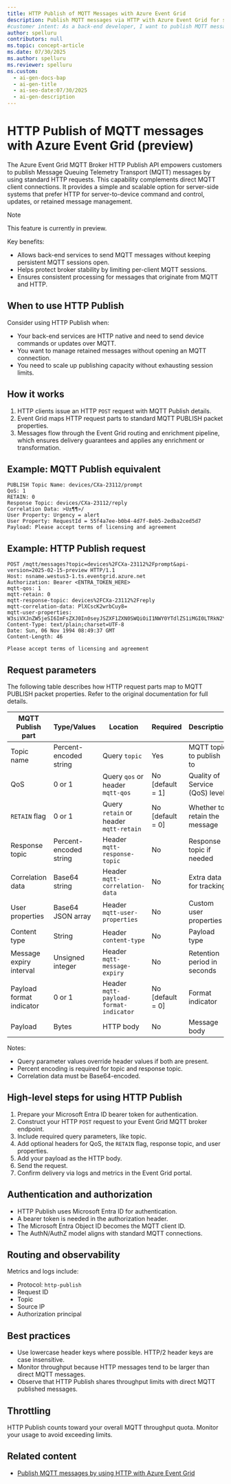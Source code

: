 ```yaml
---
title: HTTP Publish of MQTT Messages with Azure Event Grid
description: Publish MQTT messages via HTTP with Azure Event Grid for scalable server-to-device communication. Learn how to use the HTTP Publish API effectively.
#customer intent: As a back-end developer, I want to publish MQTT messages via HTTP so that I can integrate with Azure Event Grid without maintaining persistent MQTT sessions.
author: spelluru
contributors: null
ms.topic: concept-article
ms.date: 07/30/2025
ms.author: spelluru
ms.reviewer: spelluru
ms.custom:
  - ai-gen-docs-bap
  - ai-gen-title
  - ai-seo-date:07/30/2025
  - ai-gen-description
---
```


# HTTP Publish of MQTT messages with Azure Event Grid (preview)

The Azure Event Grid MQTT Broker HTTP Publish API empowers customers to publish Message Queuing Telemetry Transport (MQTT) messages by using standard HTTP requests. This capability complements direct MQTT client connections. It provides a simple and scalable option for server-side systems that prefer HTTP for server-to-device command and control, updates, or retained message management.

> [!NOTE]
> This feature is currently in preview.

Key benefits:

- Allows back-end services to send MQTT messages without keeping persistent MQTT sessions open.
- Helps protect broker stability by limiting per-client MQTT sessions.
- Ensures consistent processing for messages that originate from MQTT and HTTP.

## When to use HTTP Publish

Consider using HTTP Publish when:

- Your back-end services are HTTP native and need to send device commands or updates over MQTT.
- You want to manage retained messages without opening an MQTT connection.
- You need to scale up publishing capacity without exhausting session limits.

## How it works

1. HTTP clients issue an HTTP `POST` request with MQTT Publish details.
1. Event Grid maps HTTP request parts to standard MQTT PUBLISH packet properties.
1. Messages flow through the Event Grid routing and enrichment pipeline, which ensures delivery guarantees and applies any enrichment or transformation.

## Example: MQTT Publish equivalent

```http
PUBLISH Topic Name: devices/CXa-23112/prompt  
QoS: 1  
RETAIN: 0  
Response Topic: devices/CXa-23112/reply  
Correlation Data: >U±¶¶»/  
User Property: Urgency = alert  
User Property: RequestId = 55f4a7ee-b0b4-4d7f-8eb5-2edba2ced5d7  
Payload: Please accept terms of licensing and agreement
```

## Example: HTTP Publish request

```http
POST /mqtt/messages?topic=devices%2FCXa-23112%2Fprompt&api-version=2025-02-15-preview HTTP/1.1  
Host: nsname.westus3-1.ts.eventgrid.azure.net  
Authorization: Bearer <ENTRA_TOKEN_HERE>  
mqtt-qos: 1  
mqtt-retain: 0  
mqtt-response-topic: devices%2FCXa-23112%2Freply  
mqtt-correlation-data: PlXCscK2wrbCuy8=  
mqtt-user-properties: W3siVXJnZW5jeSI6ImFsZXJ0In0seyJSZXF1ZXN0SWQiOiI1NWY0YTdlZS1iMGI0LTRkN2YtOGViNS0yZWRiYTJjZWQ1ZDcifV0=  
Content-Type: text/plain;charset=UTF-8  
Date: Sun, 06 Nov 1994 08:49:37 GMT  
Content-Length: 46  

Please accept terms of licensing and agreement
```

## Request parameters

The following table describes how HTTP request parts map to MQTT PUBLISH packet properties. Refer to the original documentation for full details.

| MQTT Publish part    | Type/Values        | Location                               | Required       | Description                |
|--------------------------|------------------------|--------------------------------------------|--------------------|--------------------------------|
| Topic name               | Percent-encoded string | Query `topic`                              | Yes                | MQTT topic to publish to      |
| QoS                      | 0 or 1                 | Query `qos` or header `mqtt-qos`           | No [default = 1]   | Quality of Service (QoS) level      |
| `RETAIN` flag            | 0 or 1                 | Query `retain` or header `mqtt-retain`     | No [default = 0]   | Whether to retain the message |
| Response topic           | Percent-encoded string | Header `mqtt-response-topic`               | No                 | Response topic if needed      |
| Correlation data         | Base64 string          | Header `mqtt-correlation-data`             | No                 | Extra data for tracking       |
| User properties          | Base64 JSON array      | Header `mqtt-user-properties`              | No                 | Custom user properties        |
| Content type             | String                 | Header `content-type`                      | No                 | Payload type                 |
| Message expiry interval  | Unsigned integer       | Header `mqtt-message-expiry`               | No                 | Retention period in seconds  |
| Payload format indicator | 0 or 1                 | Header `mqtt-payload-format-indicator`     | No [default = 0]   | Format indicator              |
| Payload                  | Bytes                  | HTTP body                                  | No                 | Message body                  |

Notes:

- Query parameter values override header values if both are present.
- Percent encoding is required for topic and response topic.
- Correlation data must be Base64-encoded.

## High-level steps for using HTTP Publish

1. Prepare your Microsoft Entra ID bearer token for authentication.
2. Construct your HTTP `POST` request to your Event Grid MQTT broker endpoint.
3. Include required query parameters, like topic.
4. Add optional headers for QoS, the `RETAIN` flag, response topic, and user properties.
5. Add your payload as the HTTP body.
6. Send the request.
7. Confirm delivery via logs and metrics in the Event Grid portal.

## Authentication and authorization

- HTTP Publish uses Microsoft Entra ID for authentication.
- A bearer token is needed in the authorization header.
- The Microsoft Entra Object ID becomes the MQTT client ID.
- The AuthN/AuthZ model aligns with standard MQTT connections.

## Routing and observability

Metrics and logs include:

- Protocol: `http-publish`
- Request ID
- Topic
- Source IP
- Authorization principal

## Best practices

- Use lowercase header keys where possible. HTTP/2 header keys are case insensitive.
- Monitor throughput because HTTP messages tend to be larger than direct MQTT messages.
- Observe that HTTP Publish shares throughput limits with direct MQTT published messages.

## Throttling

HTTP Publish counts toward your overall MQTT throughput quota. Monitor your usage to avoid exceeding limits.

## Related content

- [Publish MQTT messages by using HTTP with Azure Event Grid](mqtt-how-to-http-publish.md)
